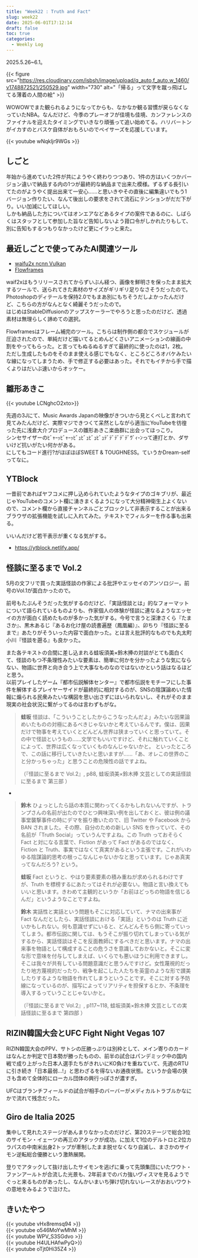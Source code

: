 ```yaml
---
title: "Week22 : Truth and Fact"
slug: week22
date: 2025-06-01T17:12:14
draft: false
toc: true
categories:
  - Weekly Log
---
```

2025.5.26~6.1。

{{< figure src="https://res.cloudinary.com/isbsh/image/upload/q_auto,f_auto,w_1460/v1748872521/250529.jpg" width="730" alt="「帰る」って文字を蹴っ飛ばしてる薄着の人間の絵" >}}

WOWOWでまた観られるようになってからも、なかなか観る習慣が戻らなくなっていたNBA。なんだけど、今季のプレーオフが佳境も佳境、カンファレンスのファイナルを迎えたタイミングでいきなり頑張って追い始めてる。ハリバートンがイカすのとバスケ自体がおもろいのでペイサーズを応援しています。

<!--more-->

{{< youtube wNqkljr9WGs >}}

## しごと

年始から進めていた2件が共にようやく終わりつつあり、1件の方はいくつかバージョン違いで納品する内の1つが最終的な納品まで出来た模様。ずるずる長引いてたのがようやく提出出来て一安心……と思いきやその直後に編集違いでもう1バージョン作りたい、なんて後出しの要求をされて流石にテンションがだだ下がり。いい加減にしてほしい。  
しかも納品した方についてはオンエアなどあるタイプの案件であるのに、しばらくはスタッフとして参加した旨など告知しないよう箝口令がしかれたりもして、別に告知もするつもりなかったけど更にイラっと来た。

## 最近しごとで使ってみたAI関連ツール

- [waifu2x ncnn Vulkan](https://github.com/nihui/waifu2x-ncnn-vulkan)
- [Flowframes](https://github.com/n00mkrad/flowframes)

waif2xはもうリリースされてからずいぶん経つ、画像を鮮明さを保ったまま拡大するツールで、送られてきた素材のサイズがギリギリ足りなさそうだったので。Photoshopのディテールを保持2.0でもまあ別にもちそうだしよかったんだけど、こちらの方がなんとなく綺麗そうだったので。  
はじめはStableDiffusionのアップスケーラーでやろうと思ったのだけど、透過素材は無理らしく諦めての選択。

Flowframesはフレーム補完のツール。こちらは制作側の都合でスケジュールが圧迫されたので、単純だけど描いてるとめんどくさいアニメーションの線画の中割をやってもらった。と言ってもぬるぬるすぎて最終的に使ったのは1，2枚。
ただし生成したものをそのまま使える感じでもなく、ところどころオバケみたいな線になってしまうため、手で修正する必要はあった。それでもイチから手で描くよりはだいぶ速いからオッケー。

## 雛形あきこ

{{< youtube LCNghcO2xto>}}

先週の3Jにて、Music Awards Japanの映像がきついから見とくべしと言われて見てみたんだけど、実際マジできつくて呆然としながら適当にYouTubeを彷徨った先に浅倉大介プロデュースの雛形あきこ楽曲群に出会ってほっこり。  
シンセサイザーのﾋﾞｬｰｯﾋﾞｬｰｯﾋﾞｭﾋﾞｭﾋﾞｭﾋﾞｭﾃﾞﾃﾞﾃﾞﾃﾞﾃﾞｳﾞｨ-ﾝって連打とか、ダサいけど抗いがたい何かがある。  
にしてもコード進行?がほぼほぼSWEET & TOUGHNESS。ていうかDream-selfってなに。

## YTBlock

一昔前であればヤフコメに押し込められていたようなタイプのゴキブリが、最近じゃYouTubeのコメント欄に湧きまくるようになって大分精神衛生上よくないので、コメント欄から直接チャンネルごとブロックして非表示することが出来るブラウザの拡張機能を試しに入れてみた。テキストでフィルターを作る事も出来る。

いいんだけど若干表示が重くなる気がする。

- https://ytblock.netlify.app/

## 怪談に至るまで Vol.2

5月の文フリで買った実話怪談の作家による批評やエッセイのアンソロジー。前号のVol.1が面白かったので。

前号もたぶんそうだった気がするのだけど、「実話怪談とは」的なフォーマットについて語られているものよりも、作家個人の体験が怪談に連なるようなエッセイの方が面白く読めたものが多かった気がする。今号で言うと深津さくら『たまさか』、黒木あるじ『あるお化け屋の読書遍歴（鳳凰編）』、卯ちり『怪談に至るまで』あたりがそういった内容で面白かった。とは言え批評的なものでも丸太町小川『怪談を遡る』も良かった。

また各テキストの合間に差し込まれる蛙坂須美×鈴木捧の対談がとても面白くて、怪談のもつ不条理性みたいな要素は、簡単に何かを分かったような気にならない、物語に世界と向き合う上で大事なものなのではないかという話はなるほどと思う。  
以前プレイしたゲーム『都市伝説解体センター』で都市伝説をモチーフにした事件を解体するプレイヤーサイドが最終的に相対するのが、SNSの陰謀論めいた情報に煽られる民衆みたいな構図を思い出さずにはいられないし、それがそのまま現実の社会状況に繋がってるのは言わずもがな。

> **蛙坂**  怪談は、「こういうことしたからこうなったんだよ」みたいな因果論めいたものの対極にあるべきじゃないかと考えているんです。僕は、因果だけで物事を考えていくとどんどん世界は狭まっていくと思っていて。その中で怪談というもの……文学でもいいですけど、それに触れていくことによって、世界は広くなっていくものなんじゃないかと。
> といったところで、この話に移行していきたいと思いますが……「あ、オレこの世界のこと分かっちゃった」と思うことの危険性の話ですよね。  
> 
>（『怪談に至るまで Vol.2』, p88,  蛙坂須美×鈴木捧 文芸としての実話怪談に至るまで 第三部 ）
-
> **鈴木** ひょっとしたら話の本質に関わってくるかもしれないんですが、トランプさんの名前が出たのでひとつ興味深い例を出しておくと、彼は例の議事堂襲撃事件の時にデマを振り撒いたので、旧 Twitter や Facebook から BAN されました。その際、自分のための新しい SNS を作っていて、その名前が「Truth Social」っていうんですよね。この Truth っておそらく Fact と対になる言葉で、Fiction があって Fact があるのではなく、Fiction と Truth、事実ではなくて真実があるという主張です。これがいわゆる陰謀論的思考の根っこなんじゃないかなと思っています。じゃあ真実ってなんだろう? という。  
> 
> **蛙坂** Fact というと、やはり要素要素の積み重ねが求められるわけですが、Truth を標榜するにあたってはそれが必要ない。物語と言い換えてもいいと思います。きわめて主観的というか「お前はどっちの物語を信じるんだ」というようなことですよね。  
> 
> **鈴木** 実話性と実話という問題もそこに対応していて、ナマの出来事が  Fact なんだとしたら、実話怪談における「実話」というのは Truth に近いかもしれない。何も意識せずにいると、どんどんそちら側に寄っていってしまう。都市伝説に関しては、もうそこが振り切れてしまっている気がするから、実話怪談はそこを反面教師にするべきだと思います。ナマの出来事を物語として構成することの危うさを意識しておかないと。そこに変な形で意味を付与してしまえば、いくらでも悪いほうに利用できますし。そこは我々が共有している問題意識だと思うんですけど。女性蔑視的だったり地方蔑視的だったり、戦争を起こした人たちを英霊のような形で讃美したりするような物語を作れてしまうということです。そこに対する予防線になっているのが、描写によってリアリティを担保するとか、不条理を導入するっていうことじゃないかと。  
> 
> （『怪談に至るまで Vol.2』, p117~118,  蛙坂須美×鈴木捧 文芸としての実話怪談に至るまで 第四部 ）

## RIZIN韓国大会とUFC Fight Night Vegas 107

 RIZIN韓国大会のPPV、サトシの圧勝っぷりは別枠として、メイン寄りのカードはなんとか判定で日本勢が勝ったものの、前半の試合はパンデミック中の国内戦で成り上がった日本人選手たちがきれいにKO負けを重ねていて、先週のRTUに引き続き「日本最弱…!」と思わざるを得ないお通夜状態。というか会場の狭さも含めて全体的にローカル団体の興行っぽさが濃すぎ。

 UFCはブランチフィールドの試合が相手のバーバーがメディカルトラブルかなにかで流れて残念だった。


## Giro de Italia 2025

集中して見れたステージがあんまりなかったのだけど、第20ステージで総合3位のサイモン・イェーツの再三のアタックが成功。に加えて1位のデルトロと2位カラパスの中南米出身2トップが牽制したまま脱せなくなり自滅し、まさかのサイモン逆転総合優勝という激熱展開。

登りでアタックして抜け出したサイモンを逃げに乗って先頭集団にいたワウト・ファンアールトが合流した光景も、2年前までのバカ強いヴィスマを見るようでぐっと来るものがあったし、なんかいまいち弾け切れないレースがおおいワウトの意地をみるようで泣けた。

## きいたやつ

{{< youtube vHx8remsq94 >}}  
{{< youtube o546MoYwMhM >}}  
{{< youtube WPV_S3SGdvo >}}  
{{< youtube H4ULHAfwPyQ>}}  
{{< youtube oTjt0Hi35Z4 >}}